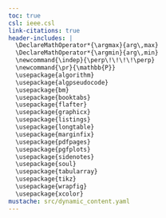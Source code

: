 ```yaml
---
toc: true
csl: ieee.csl
link-citations: true
header-includes: |
  \DeclareMathOperator*{\argmax}{arg\,max}
  \DeclareMathOperator*{\argmin}{arg\,min}
  \newcommand{\indep}{\perp\!\!\!\!\perp}
  \newcommand{\pr}{\mathbb{P}}
  \usepackage{algorithm}
  \usepackage{algpseudocode}
  \usepackage{bm}
  \usepackage{booktabs}
  \usepackage{flafter}
  \usepackage{graphicx}
  \usepackage{listings}
  \usepackage{longtable}
  \usepackage{marginfix}
  \usepackage{pdfpages}
  \usepackage{pgfplots}
  \usepackage{sidenotes}
  \usepackage{soul}
  \usepackage{tabularray}
  \usepackage{tikz}
  \usepackage{wrapfig}
  \usepackage{xcolor}
mustache: src/dynamic_content.yaml
---
```

